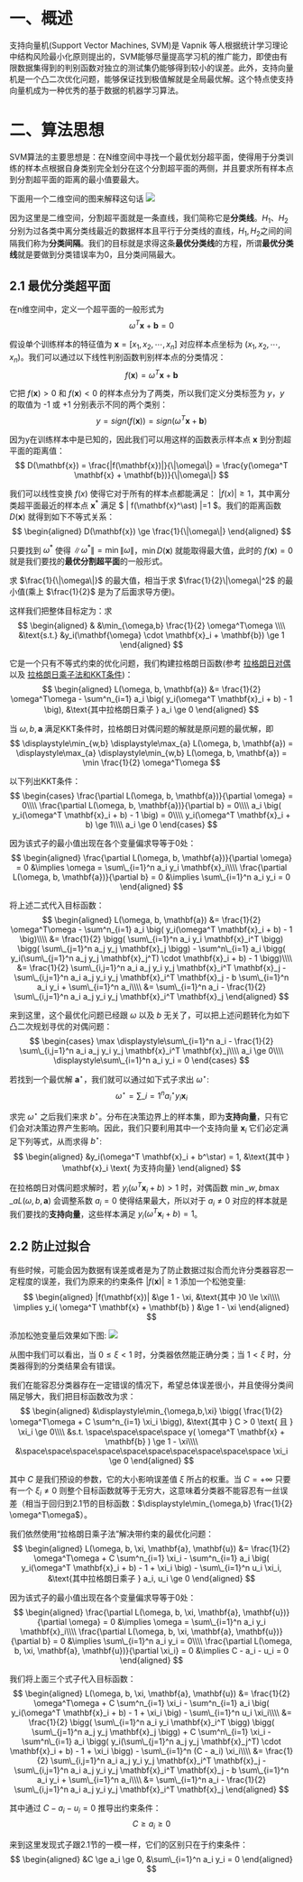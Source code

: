 <script type="text/javascript" async src="https://cdn.mathjax.org/mathjax/latest/MathJax.js?config=TeX-MML-AM_CHTML"> </script>

# 一、概述
支持向量机(Support Vector Machines, SVM)是 Vapnik 等人根据统计学习理论中结构风险最小化原则提出的，SVM能够尽量提高学习机的推广能力，即使由有限数据集得到的判别函数对独立的测试集仍能够得到较小的误差。此外，支持向量机是一个凸二次优化问题，能够保证找到极值解就是全局最优解。这个特点使支持向量机成为一种优秀的基于数据的机器学习算法。

# 二、算法思想
SVM算法的主要思想是：在N维空间中寻找一个最优划分超平面，使得用于分类训练的样本点根据自身类别完全划分在这个分割超平面的两侧，并且要求所有样本点到分割超平面的距离的最小值要最大。

下面用一个二维空间的图来解释这句话
![](http://www.blogjava.net/images/blogjava_net/zhenandaci/WindowsLiveWriter/SVMRefresh_9B92/image_thumb.png)

因为这里是二维空间，分割超平面就是一条直线，我们简称它是**分类线**。$H_1$、$H_2$ 分别为过各类中离分类线最近的数据样本且平行于分类线的直线，$H_1,H_2$之间的间隔我们称为**分类间隔**。我们的目标就是求得这条**最优分类线**的方程，所谓**最优分类线**就是要做到分类错误率为0，且分类间隔最大。

## 2.1 最优分类超平面
在n维空间中，定义一个超平面的一般形式为
$$
\omega^T \mathbf{x} + \mathbf{b} = 0
$$

假设单个训练样本的特征值为 $\mathbf{x}=[x_1, x_2, \cdots, x_n]$ 对应样本点坐标为 $(x_1, x_2, \cdots, x_n)$。我们可以通过以下线性判别函数判别样本点的分类情况：
$$
f(\mathbf{x}) = \omega^T \mathbf{x} + \mathbf{b}
$$

它把 $f(\mathbf{x}) > 0$ 和 $f(\mathbf{x}) < 0$ 的样本点分为了两类，所以我们定义分类标签为 $y$，$y$ 的取值为 -1 或 +1 分别表示不同的两个类别：
$$
y = sign(f(\mathbf{x})) = sign(\omega^T \mathbf{x} + \mathbf{b})
$$

因为y在训练样本中是已知的，因此我们可以用这样的函数表示样本点 $\mathbf{x}$ 到分割超平面的距离值：
$$
D(\mathbf{x}) = \frac{|f(\mathbf{x})|}{\|\omega\|} = \frac{y(\omega^T \mathbf{x} + \mathbf{b})}{\|\omega\|}
$$

我们可以线性变换 $f(x)$ 使得它对于所有的样本点都能满足： $|f(x)| \ge 1$，其中离分类超平面最近的样本点 $\mathbf{x}^\ast$ 满足 $ | f(\mathbf{x}^\ast) |=1 $。我们的距离函数 $D(\mathbf{x})$ 就得到如下不等式关系：
$$
\begin{aligned}
D(\mathbf{x}) \ge \frac{1}{\|\omega\|}
\end{aligned}
$$

只要找到 $\omega^\ast$ 使得 $\|\omega^\ast\| = \min{\|\omega\|}$，$\min D(\mathbf{x})$ 就能取得最大值，此时的 $f(\mathbf{x})=0$ 就是我们要找的**最优分割超平面**的一般形式。

求 $\frac{1}{\|\omega\|}$ 的最大值，相当于求 $\frac{1}{2}\|\omega\|^2$ 的最小值(乘上 $\frac{1}{2}$ 是为了后面求导方便)。

这样我们把整体目标定为：求 
$$
\begin{aligned}
& &\min_{\omega,b} \frac{1}{2} \omega^T\omega \\\\
&\text{s.t.}    &y_i(\mathbf{\omega} \cdot \mathbf{x}_i + \mathbf{b}) \ge 1
\end{aligned}
$$

它是一个只有不等式约束的优化问题，我们构建拉格朗日函数(参考 [拉格朗日对偶](http://blog.csdn.net/wangkr111/article/details/21170809) 以及 [拉格朗日乘子法和KKT条件](http://www.cnblogs.com/zhangchaoyang/articles/2726873.html))：
$$
\begin{aligned}
L(\omega, b, \mathbf{a}) &= \frac{1}{2} \omega^T\omega - \sum^n_{i=1} a_i \big( y_i(\omega^T \mathbf{x}_i + b) - 1 \big), &\text{其中拉格朗日乘子 } a_i \ge 0
\end{aligned}
$$

当 $\omega, b, \mathbf{a}$ 满足KKT条件时，拉格朗日对偶问题的解就是原问题的最优解，即 
$$
\displaystyle\min_{w,b} \displaystyle\max_{a} L(\omega, b, \mathbf{a}) 
= \displaystyle\max_{a} \displaystyle\min_{w,b} L(\omega, b, \mathbf{a}) 
= \min \frac{1}{2} \omega^T\omega
$$

以下列出KKT条件：
$$
\begin{cases}
\frac{\partial L(\omega, b, \mathbf{a})}{\partial \omega} = 0\\\\
\frac{\partial L(\omega, b, \mathbf{a})}{\partial b} = 0\\\\
a_i \big( y_i(\omega^T \mathbf{x}_i + b) - 1 \big) = 0\\\\
y_i(\omega^T \mathbf{x}_i + b) \ge 1\\\\
a_i \ge 0
\end{cases}
$$

因为该式子的最小值出现在各个变量偏求导等于0处：
$$
\begin{aligned}
\frac{\partial L(\omega, b, \mathbf{a})}{\partial \omega} = 0 &\implies \omega = \sum\_{i=1}^n a_i y_i \mathbf{x}_i\\\\
\frac{\partial L(\omega, b, \mathbf{a})}{\partial b} = 0 &\implies \sum\_{i=1}^n a_i y_i = 0
\end{aligned}
$$

将上述二式代入目标函数：
$$
\begin{aligned}
L(\omega, b, \mathbf{a}) &= \frac{1}{2} \omega^T\omega - \sum^n_{i=1} a_i \big( y_i(\omega^T \mathbf{x}_i + b) - 1 \big)\\\\
&= \frac{1}{2} \bigg( \sum\_{i=1}^n a_i y_i \mathbf{x}_i^T \bigg) \bigg( \sum\_{j=1}^n a_j y_j \mathbf{x}_j \bigg) - \sum^n\_{i=1} a_i \bigg( y_i(\sum\_{j=1}^n a_j y_j \mathbf{x}_j^T) \cdot \mathbf{x}_i + b) - 1 \bigg)\\\\
&= \frac{1}{2}  \sum\_{i,j=1}^n a_i a_j y_i y_j \mathbf{x}_i^T \mathbf{x}_j - \sum\_{i,j=1}^n a_i a_j y_i y_j \mathbf{x}_i^T \mathbf{x}_j - b \sum\_{i=1}^n a_i y_i + \sum\_{i=1}^n a_i\\\\
&= \sum\_{i=1}^n a_i - \frac{1}{2}  \sum\_{i,j=1}^n a_i a_j y_i y_j \mathbf{x}_i^T \mathbf{x}_j
\end{aligned}
$$

来到这里，这个最优化问题已经跟 $\omega$ 以及 $b$ 无关了，可以把上述问题转化为如下凸二次规划寻优的对偶问题：
$$
\begin{cases}
\max \displaystyle\sum\_{i=1}^n a_i - \frac{1}{2}  \sum\_{i,j=1}^n a_i a_j y_i y_j \mathbf{x}_i^T \mathbf{x}_j\\\\
a_i \ge 0\\\\
\displaystyle\sum\_{i=1}^n a_i y_i = 0
\end{cases}
$$

若找到一个最优解 $\mathbf{a}^\star$，我们就可以通过如下式子求出 $\omega^\star$:
$$
\omega^\star = \sum\_{i=1}^n a^\star_i y_i \mathbf{x}_i
$$

求完 $\omega^\star$ 之后我们来求 $b^\star$。分布在决策边界上的样本集，即为**支持向量**，只有它们会对决策边界产生影响。因此，我们只要利用其中一个支持向量 $\mathbf{x}_i$ 它们必定满足下列等式，从而求得 $b^\star$:
$$
\begin{aligned}
&y_i(\omega^T \mathbf{x}_i + b^\star) = 1, &\text{其中 } \mathbf{x}_i \text{ 为支持向量}
\end{aligned}
$$

在拉格朗日对偶问题求解时，若 $y_i(\omega^T \mathbf{x}_i + b) > 1$ 时，对偶函数 $\displaystyle\min\_{w,b} \displaystyle\max\_{a} L(\omega, b, \mathbf{a})$ 会调整系数 $a_i = 0$ 使得结果最大，所以对于 $a_i \ne 0$ 对应的样本就是我们要找的**支持向量**，这些样本满足 $y_i(\omega^T \mathbf{x}_i + b) = 1$。

## 2.2 防止过拟合
有些时候，可能会因为数据有误差或者是为了防止数据过拟合而允许分类器容忍一定程度的误差，我们为原来的约束条件 $|f(\mathbf{x})| \ge 1$ 添加一个松弛变量:
$$
\begin{aligned}
|f(\mathbf{x})| &\ge 1 - \xi,     &\text{其中 }0 \le \xi\\\\
\implies y_i( \omega^T \mathbf{x} + \mathbf{b} ) &\ge 1 - \xi
\end{aligned}
$$

添加松弛变量后效果如下图:
![](http://images.cnitblog.com/blog/458371/201212/31223704-0758d0b56ff7413985d4dacd3b0431d5.jpg)

从图中我们可以看出，当 $0 \le \xi \lt 1$ 时，分类器依然能正确分类；当 $1 \lt \xi$ 时，分类器得到的分类结果会有错误。

我们在能容忍分类器存在一定错误的情况下，希望总体误差很小，并且使得分类间隔足够大，我们把目标函数改为求：
$$
\begin{aligned}
&\displaystyle\min_{\omega,b,\xi} \bigg( \frac{1}{2} \omega^T\omega + C \sum^n_{i=1} \xi_i \bigg), &\text{其中 } C > 0 \text{ 且 } \xi_i \ge 0\\\\
&s.t. \space\space\space\space y( \omega^T \mathbf{x} + \mathbf{b} ) \ge 1 - \xi\\\\
&\space\space\space\space\space\space\space\space\space\space \xi_i \ge 0
\end{aligned}
$$

其中 $C$ 是我们预设的参数，它的大小影响误差值 $\xi$ 所占的权重。当 $C=+\infty$ 只要有一个 $\xi_i \ne 0$ 则整个目标函数就等于无穷大，这意味着分类器不能容忍有一丝误差（相当于回归到2.1节的目标函数：$\displaystyle\min_{\omega,b} \frac{1}{2} \omega^T\omega$）。

我们依然使用“拉格朗日乘子法”解决带约束的最优化问题：
$$
\begin{aligned}
L(\omega, b, \xi, \mathbf{a}, \mathbf{u}) &= \frac{1}{2} \omega^T\omega + C \sum^n_{i=1} \xi_i - \sum^n_{i=1} a_i \big( y_i(\omega^T \mathbf{x}_i + b) - 1 + \xi_i \big) - \sum\_{i=1}^n u_i \xi_i, &\text{其中拉格朗日乘子 } a_i, u_i \ge 0
\end{aligned}
$$

因为该式子的最小值出现在各个变量偏求导等于0处：
$$
\begin{aligned}
\frac{\partial L(\omega, b, \xi, \mathbf{a}, \mathbf{u})}{\partial \omega} = 0 &\implies \omega = \sum\_{i=1}^n a_i y_i \mathbf{x}_i\\\\
\frac{\partial L(\omega, b, \xi, \mathbf{a}, \mathbf{u})}{\partial b} = 0 &\implies \sum\_{i=1}^n a_i y_i = 0\\\\
\frac{\partial L(\omega, b, \xi, \mathbf{a}, \mathbf{u})}{\partial \xi_i} = 0 &\implies C - a_i - u_i = 0
\end{aligned}
$$

我们将上面三个式子代入目标函数：
$$
\begin{aligned}
L(\omega, b, \xi, \mathbf{a}, \mathbf{u}) &= \frac{1}{2} \omega^T\omega + C \sum^n_{i=1} \xi_i - \sum^n_{i=1} a_i \big( y_i(\omega^T \mathbf{x}_i + b) - 1 + \xi_i \big) - \sum\_{i=1}^n u_i \xi_i\\\\
&= \frac{1}{2} \bigg( \sum\_{i=1}^n a_i y_i \mathbf{x}_i^T \bigg) \bigg( \sum\_{j=1}^n a_j y_j \mathbf{x}_j \bigg) + C \sum^n\_{i=1} \xi_i - \sum^n\_{i=1} a_i \bigg( y_i(\sum\_{j=1}^n a_j y_j \mathbf{x}_j^T) \cdot \mathbf{x}_i + b) - 1 + \xi_i \bigg) - \sum\_{i=1}^n (C - a_i) \xi_i\\\\
&= \frac{1}{2}  \sum\_{i,j=1}^n a_i a_j y_i y_j \mathbf{x}_i^T \mathbf{x}_j - \sum\_{i,j=1}^n a_i a_j y_i y_j \mathbf{x}_i^T \mathbf{x}_j - b \sum\_{i=1}^n a_i y_i + \sum\_{i=1}^n a_i\\\\
&= \sum\_{i=1}^n a_i - \frac{1}{2}  \sum\_{i,j=1}^n a_i a_j y_i y_j \mathbf{x}_i^T \mathbf{x}_j
\end{aligned}
$$

其中通过 $C - a_i - u_i = 0$ 推导出约束条件：
$$
C \ge a_i \ge 0
$$

来到这里发现式子跟2.1节的一模一样，它们的区别只在于约束条件：
$$
\begin{aligned}
&C \ge a_i \ge 0, &\sum\_{i=1}^n a_i y_i = 0
\end{aligned}
$$
